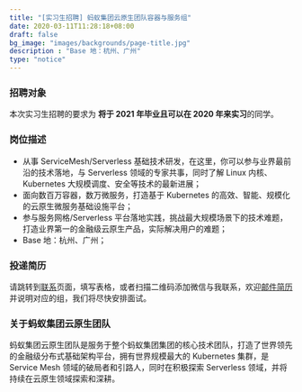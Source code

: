 ```yaml
---
title: "[实习生招聘] 蚂蚁集团云原生团队容器与服务组"
date: 2020-03-11T11:28:18+08:00
draft: false
bg_image: "images/backgrounds/page-title.jpg"
description : "Base 地：杭州、广州"
type: "notice"
---
```


### 招聘对象

本次实习生招聘的要求为 **将于 2021 年毕业且可以在 2020 年来实习**的同学。

### 岗位描述

- 从事 ServiceMesh/Serverless 基础技术研发，在这里，你可以参与业界最前沿的技术落地，与 Serverless 领域的专家共事，同时了解 Linux 内核、Kubernetes 大规模调度、安全等技术的最新进展；
- 面向数百万容器，数万微服务，打造基于 Kubernetes 的高效、智能、规模化的云原生微服务基础设施平台；
- 参与服务网格/Serverless 平台落地实践，挑战最大规模场景下的技术难题，打造业界第一的金融级云原生产品，实际解决用户的难题；
- Base 地：杭州、广州；

### 投递简历

请跳转到[联系](/contact/)页面，填写表格，或者扫描二维码添加微信与我联系，欢迎[邮件简历](mailto:jingchao.sjc@antfin.com)并说明对应的组，我们将尽快安排面试。

### 关于蚂蚁集团云原生团队

蚂蚁集团云原生团队是服务于整个蚂蚁集团集团的核心技术团队，打造了世界领先的金融级分布式基础架构平台，拥有世界规模最大的 Kubernetes 集群，是 Service Mesh 领域的破局者和引路人，同时在积极探索 Serverless 领域，并将持续在云原生领域探索和深耕。

